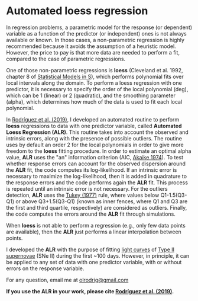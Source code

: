 # Automated loess regression

In regression problems, a parametric model for the response (or dependent) variable as a function of the predictor (or independent) ones is not always available or known. In those cases, a non-parametric regression is highly recommended because it avoids the assumption of a heuristic model. However, the price to pay is that more data are needed to perform a fit, compared to the case of parametric regressions.

One of those non-parametric regressions is **loess** (Cleveland et al. 1992, chapter 8 of [Statistical Models in S](https://ui.adsabs.harvard.edu/abs/1992sms..book.....C/abstract)), which performs polynomial fits over local intervals along the domain. To perform a loess regression with one predictor, it is necessary to specify the order of the local polynomial (deg), which can be 1 (linear) or 2 (quadratic), and the smoothing parameter (alpha), which determines how much of the data is used to fit each local polynomial.

In [Rodríguez et al. (2019)](https://ui.adsabs.harvard.edu/abs/2019MNRAS.483.5459R/abstract), I developed an automated routine to perform **loess** regressions to data with one predictor variable, called **Automated Loess Regression (ALR)**. This routine takes into account the observed and intrinsic errors, along with the presence of possible outliers. The routine uses by default an order 2 for the local polynomials in order to give more freedom to the **loess** fitting procedure. In order to estimate an optimal alpha value, **ALR** uses the "an" information criterion (AIC, [Akaike 1974](https://doi.org/10.1109/TAC.1974.1100705)). To test whether response errors can account for the observed dispersion around the **ALR** fit, the code computes its log-likelihood. If an intrinsic error is necessary to maximize the log-likelihood, then it is added in quadrature to the response errors and the code performs again the **ALR** fit. This process is repeated until an intrinsic error is not necessary. For the outliers detection, **ALR** uses the [Tukey (1977)](https://www.pearson.com/us/higher-education/product/Tukey-Exploratory-Data-Analysis/9780201076165.html) rule, where values below Q1-1.5(Q3-Q1) or above Q3+1.5(Q3-Q1) (known as inner fences, where Q1 and Q3 are the first and third quartile, respectively) are considered as outliers. Finally, the code computes the errors around the **ALR** fit through simulations.

When **loess** is not able to perform a regression (e.g., only few data points are available), then the **ALR** just performs a linear interpolation between points. 

I developed the **ALR** with the purpose of fitting [light curves](https://en.wikipedia.org/wiki/Light_curve) of [Type II supernovae](https://en.wikipedia.org/wiki/Type_II_supernova) (SNe II) during the first ~100 days. However, in principle, it can be applied to any set of data with one predictor variable, with or without errors on the response variable.

For any question, email me at olrodrig@gmail.com

**If you use the ALR in your work, please cite [Rodríguez et al. (2019)](https://ui.adsabs.harvard.edu/abs/2019MNRAS.483.5459R/abstract).**
